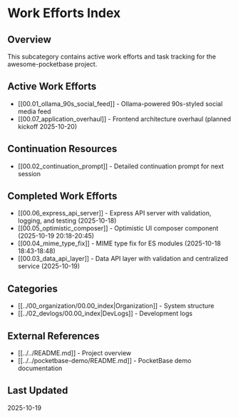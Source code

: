 # Work Efforts Index

## Overview
This subcategory contains active work efforts and task tracking for the awesome-pocketbase project.

## Active Work Efforts
- [[00.01_ollama_90s_social_feed]] - Ollama-powered 90s-styled social media feed
- [[00.07_application_overhaul]] - Frontend architecture overhaul (planned kickoff 2025-10-20)

## Continuation Resources
- [[00.02_continuation_prompt]] - Detailed continuation prompt for next session

## Completed Work Efforts
- [[00.06_express_api_server]] - Express API server with validation, logging, and testing (2025-10-18)
- [[00.05_optimistic_composer]] - Optimistic UI composer component (2025-10-19 20:18-20:45)
- [[00.04_mime_type_fix]] - MIME type fix for ES modules (2025-10-18 18:43-18:48)
- [[00.03_data_api_layer]] - Data API layer with validation and centralized service (2025-10-19)

## Categories
- [[../00_organization/00.00_index|Organization]] - System structure
- [[../02_devlogs/00.00_index|DevLogs]] - Development logs

## External References
- [[../../README.md]] - Project overview
- [[../../pocketbase-demo/README.md]] - PocketBase demo documentation

## Last Updated
2025-10-19
